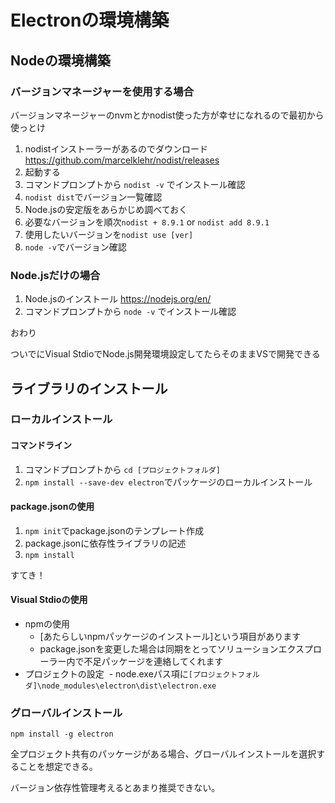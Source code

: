 # Electronの環境構築

## Nodeの環境構築

### バージョンマネージャーを使用する場合

バージョンマネージャーのnvmとかnodist使った方が幸せになれるので最初から使っとけ

1. nodistインストーラーがあるのでダウンロード https://github.com/marcelklehr/nodist/releases
2. 起動する
3. コマンドプロンプトから ``` nodist -v ``` でインストール確認
4. ```nodist dist```でバージョン一覧確認
5. Node.jsの安定版をあらかじめ調べておく
6. 必要なバージョンを順次```nodist + 8.9.1``` or ```nodist add 8.9.1```
7. 使用したいバージョンを```nodist use [ver]```
8. ```node -v```でバージョン確認

### Node.jsだけの場合

1. Node.jsのインストール https://nodejs.org/en/
2. コマンドプロンプトから ``` node -v ``` でインストール確認

おわり

ついでにVisual StdioでNode.js開発環境設定してたらそのままVSで開発できる

## ライブラリのインストール

### ローカルインストール

#### コマンドライン

1. コマンドプロンプトから ```cd [プロジェクトフォルダ]```
2. ```npm install --save-dev electron```でパッケージのローカルインストール

#### package.jsonの使用

1. ```npm init```でpackage.jsonのテンプレート作成
2. package.jsonに依存性ライブラリの記述
3. ```npm install```

すてき！

#### Visual Stdioの使用

- npmの使用
  - [あたらしいnpmパッケージのインストール]という項目があります
  - package.jsonを変更した場合は同期をとってソリューションエクスプローラー内で不足パッケージを連絡してくれます
- プロジェクトの設定
  - node.exeパス項に```[プロジェクトフォルダ]\node_modules\electron\dist\electron.exe```

### グローバルインストール

```npm install -g electron```

全プロジェクト共有のパッケージがある場合、グローバルインストールを選択することを想定できる。

バージョン依存性管理考えるとあまり推奨できない。


